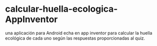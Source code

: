 # calcular-huella-ecologica-AppInventor
una aplicación para Android echa en app inventor para calcular la huella ecológica de cada uno según las respuestas proporcionadas al quiz.
